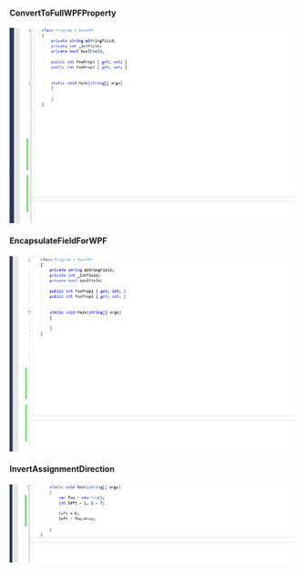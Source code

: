 #### ConvertToFullWPFProperty
![Invert Assignment Direction sample usecase](Documentation/ConvertToFullWPFProperty.sampleusecase.gif)

#### EncapsulateFieldForWPF
![Invert Assignment Direction sample usecase](Documentation/EncapsulateFieldForWPF.sampleusecase.gif)

#### InvertAssignmentDirection
![Invert Assignment Direction sample usecase](Documentation/InvertAssignmentDirection.sampleusecase.gif)

